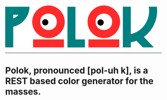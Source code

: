 ![Polok Logo](https://github.com/lbrad23105/polok/blob/master/images/polok.png)</br><hr>
# Polok, pronounced [pol-uh k], is a REST based color generator for the masses.
